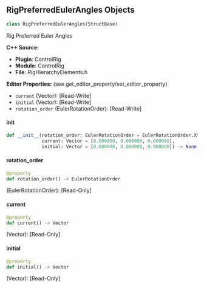 ## RigPreferredEulerAngles Objects

```python
class RigPreferredEulerAngles(StructBase)
```

Rig Preferred Euler Angles

**C++ Source:**

- **Plugin**: ControlRig
- **Module**: ControlRig
- **File**: RigHierarchyElements.h

**Editor Properties:** (see get_editor_property/set_editor_property)

- ``current`` (Vector):  [Read-Write]
- ``initial`` (Vector):  [Read-Write]
- ``rotation_order`` (EulerRotationOrder):  [Read-Write]

<a id="unreal.RigPreferredEulerAngles.__init__"></a>

#### __init__

```python
def __init__(rotation_order: EulerRotationOrder = EulerRotationOrder.XYZ,
             current: Vector = [0.000000, 0.000000, 0.000000],
             initial: Vector = [0.000000, 0.000000, 0.000000]) -> None
```

<a id="unreal.RigPreferredEulerAngles.rotation_order"></a>

#### rotation_order

```python
@property
def rotation_order() -> EulerRotationOrder
```

(EulerRotationOrder):  [Read-Only]

<a id="unreal.RigPreferredEulerAngles.current"></a>

#### current

```python
@property
def current() -> Vector
```

(Vector):  [Read-Only]

<a id="unreal.RigPreferredEulerAngles.initial"></a>

#### initial

```python
@property
def initial() -> Vector
```

(Vector):  [Read-Only]

<a id="unreal.RigControlSettings"></a>